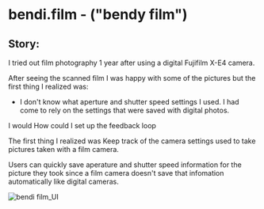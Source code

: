 # bendi.film - ("bendy film")

## Story:
I tried out film photography 1 year after using a digital Fujifilm X-E4 camera.

After seeing the scanned film I was happy with some of the pictures but the first thing I realized was:
- I don't know what aperture and shutter speed settings I used. I had come to rely on the settings that were saved with digital photos.

I would 
How could I set up the feedback loop

The first thing I realized was 
Keep track of the camera settings used to take pictures taken with a film camera.

Users can quickly save aperature and shutter speed information for the picture they took since a film camera doesn't save that infomation automatically like digital cameras.

![bendi film_UI](https://github.com/user-attachments/assets/8f4b63b7-7e52-45b9-9458-26258eb8b2d5)
